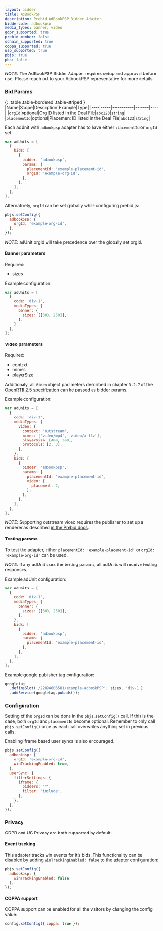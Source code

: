 ```yaml
---
layout: bidder
title: AdBookPSP
description: Prebid AdBookPSP Bidder Adapter
biddercode: adbookpsp
media_types: banner, video
gdpr_supported: true
prebid_member: false
schain_supported: true
coppa_supported: true
usp_supported: true
pbjs: true
pbs: false
---
```


*NOTE*: The AdBookPSP Bidder Adapter requires setup and approval before use. Please reach out to your AdbookPSP representative for more details.

### Bid Params

{: .table .table-bordered .table-striped }
|Name|Scope|Description|Example|Type|
|----|-----|-----------|-------|----|
|`orgId`|optional|Org ID listed in the Deal File|`abc123`|`string`|
|`placementId`|optional|Placement ID listed in the Deal File|`abc123`|`string`|

Each adUnit with `adbookpsp` adapter has to have either `placementId` or `orgId` set.

```js
var adUnits = [
  {
    bids: [
      {
        bidder: 'adbookpsp',
        params: {
          placementId: 'example-placement-id',
          orgId: 'example-org-id',
        },
      },
    ],
  },
];
```

Alternatively, `orgId` can be set globally while configuring prebid.js:

```js
pbjs.setConfig({
  adbookpsp: {
    orgId: 'example-org-id',
  },
});
```

*NOTE*: adUnit orgId will take precedence over the globally set orgId.

#### Banner parameters

Required:

- sizes

Example configuration:

```js
var adUnits = [
  {
    code: 'div-1',
    mediaTypes: {
      banner: {
        sizes: [[300, 250]],
      },
    }
  },
];
```

#### Video parameters

Required:

- context
- mimes
- playerSize

Additionaly, all `Video` object parameters described in chapter `3.2.7` of the [OpenRTB 2.5 specification](https://www.iab.com/wp-content/uploads/2016/03/OpenRTB-API-Specification-Version-2-5-FINAL.pdf) can be passed as bidder params.

Example configuration:

```js
var adUnits = [
  {
    code: 'div-1',
    mediaTypes: {
      video: {
        context: 'outstream',
        mimes: ['video/mp4', 'video/x-flv'],
        playerSize: [400, 300],
        protocols: [2, 3],
      },
    },
    bids: [
      {
        bidder: 'adbookpsp',
        params: {
          placementId: 'example-placement-id',
          video: {
            placement: 2,
          },
        },
      },
    ],
  },
];
```

*NOTE*: Supporting outstream video requires the publisher to set up a renderer as described [in the Prebid docs](https://docs.prebid.org/dev-docs/show-outstream-video-ads.html).

#### Testing params

To test the adapter, either `placementId: 'example-placement-id'` or `orgId: 'example-org-id'` can be used. 

*NOTE*: If any adUnit uses the testing params, all adUnits will receive testing responses.

Example adUnit configuration:

```js
var adUnits = [
  {
    code: 'div-1',
    mediaTypes: {
      banner: {
        sizes: [[300, 250]],
      },
    },
    bids: [
      {
        bidder: 'adbookpsp',
        params: {
          placementId: 'example-placement-id',
        },
      },
    ],
  },
];
```

Example google publisher tag configuration:

```js
googletag
  .defineSlot('/22094606581/example-adbookPSP', sizes, 'div-1')
  .addService(googletag.pubads());
```

### Configuration

Setting of the `orgId` can be done in the `pbjs.setConfig()` call. If this is the case, both `orgId` and `placementId` become optional. Remember to only call `pbjs.setConfig()` once as each call overwrites anything set in previous calls.

Enabling iframe based user syncs is also encouraged.

```javascript
pbjs.setConfig({
  adbookpsp: {
    orgId: 'example-org-id',
    winTrackingEnabled: true,
  },
  userSync: {
    filterSettings: {
      iframe: {
        bidders: '*',
        filter: 'include',
      },
    },
  },
});
```

### Privacy

GDPR and US Privacy are both supported by default.

#### Event tracking

This adapter tracks win events for it’s bids. This functionality can be disabled by adding `winTrackingEnabled: false` to the adapter configuration:

```js
pbjs.setConfig({
  adbookpsp: {
    winTrackingEnabled: false,
  },
});
```

#### COPPA support

COPPA support can be enabled for all the visitors by changing the config value:

```js
config.setConfig({ coppa: true });
```
